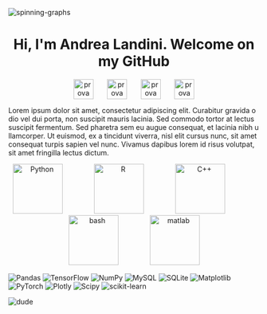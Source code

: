 



![spinning-graphs](https://github.com/andrealandini/andrealandini/assets/96867773/06db8b8d-86b3-4992-9db2-0115c3ce2961)
<h1 align="center">Hi, I'm Andrea Landini. Welcome on my GitHub</h1>


<p align="center">
<a href="https://www.linkedin.com/in/andrea-landini-510baa1b1/" target="blank"><img align="center" src="https://raw.githubusercontent.com/rahuldkjain/github-profile-readme-generator/master/src/images/icons/Social/linked-in-alt.svg" alt="prova" height="40" width="40"/></a>&nbsp;&nbsp;&nbsp;&nbsp;&nbsp;&nbsp;
<a href="https://stackoverflow.com/users/15788297/andrea" target="blank"><img align="center" src="https://raw.githubusercontent.com/rahuldkjain/github-profile-readme-generator/master/src/images/icons/Social/stack-overflow.svg" alt="prova" height="40" width="40" /></a>&nbsp;&nbsp;&nbsp;&nbsp;&nbsp;&nbsp;
<a href="https://www.kaggle.com/andrealandini" target="blank"><img align="center" src="https://raw.githubusercontent.com/rahuldkjain/github-profile-readme-generator/master/src/images/icons/Social/kaggle.svg" alt="prova" height="40" width="40" /></a>&nbsp;&nbsp;&nbsp;&nbsp;&nbsp;&nbsp;
<a href="https://www.instagram.com/lando.on.insta/" target="blank"><img align="center" src="https://raw.githubusercontent.com/rahuldkjain/github-profile-readme-generator/master/src/images/icons/Social/instagram.svg" alt="prova" height="40" width="40" /></a>
</p>


Lorem&nbsp;ipsum&nbsp;dolor&nbsp;sit&nbsp;amet,&nbsp;consectetur&nbsp;adipiscing&nbsp;elit.&nbsp;Curabitur&nbsp;gravida&nbsp;odio&nbsp;vel&nbsp;dui&nbsp;porta,&nbsp;non&nbsp;suscipit&nbsp;mauris&nbsp;lacinia.&nbsp;Sed&nbsp;commodo&nbsp;tortor&nbsp;at&nbsp;lectus&nbsp;suscipit&nbsp;fermentum.&nbsp;Sed&nbsp;pharetra&nbsp;sem&nbsp;eu&nbsp;augue&nbsp;consequat,&nbsp;et&nbsp;lacinia&nbsp;nibh&nbsp;ullamcorper.&nbsp;Ut&nbsp;euismod,&nbsp;ex&nbsp;a&nbsp;tincidunt&nbsp;viverra,&nbsp;nisl&nbsp;elit&nbsp;cursus&nbsp;nunc,&nbsp;sit&nbsp;amet&nbsp;consequat&nbsp;turpis&nbsp;sapien&nbsp;vel&nbsp;nunc.&nbsp;Vivamus&nbsp;dapibus&nbsp;lorem&nbsp;id&nbsp;risus&nbsp;volutpat,&nbsp;sit&nbsp;amet&nbsp;fringilla&nbsp;lectus&nbsp;dictum.







<p align="center">
<a href="https://www.python.org/" title="Python"><img src="https://github.com/get-icon/geticon/raw/master/icons/python.svg" alt="Python" width="100px" height="100px"></a>&nbsp;&nbsp;&nbsp;&nbsp;&nbsp;&nbsp;&nbsp;&nbsp;&nbsp;&nbsp;&nbsp;&nbsp;&nbsp;&nbsp;&nbsp;
<a href="https://www.r-project.org/" title="R"><img src="https://github.com/get-icon/geticon/raw/master/icons/r-lang.svg" alt="R" width="100px" height="100px"></a>&nbsp;&nbsp;&nbsp;&nbsp;&nbsp;&nbsp;&nbsp;&nbsp;&nbsp;&nbsp;&nbsp;&nbsp;&nbsp;&nbsp;&nbsp;
<a href="https://isocpp.org/" title="C++"><img src="https://github.com/get-icon/geticon/raw/master/icons/c-plusplus.svg" alt="C++" width="100px" height="100px"></a>&nbsp;&nbsp;&nbsp;&nbsp;&nbsp;&nbsp;&nbsp;&nbsp;&nbsp;&nbsp;&nbsp;&nbsp;&nbsp;&nbsp;&nbsp;
<a href="https://www.gnu.org/software/bash/" target="_blank" rel="noreferrer"><img src="https://www.vectorlogo.zone/logos/gnu_bash/gnu_bash-icon.svg" alt="bash" width="100" height="100"/></a>&nbsp;&nbsp;&nbsp;&nbsp;&nbsp;&nbsp;&nbsp;&nbsp;&nbsp;&nbsp;&nbsp;&nbsp;&nbsp;&nbsp;&nbsp;
<a href="https://www.mathworks.com/" target="_blank" rel="noreferrer"> <img src="https://upload.wikimedia.org/wikipedia/commons/2/21/Matlab_Logo.png" alt="matlab" width="100" height="100"/></a>
</p>



![Pandas](https://img.shields.io/badge/pandas-%23150458.svg?style=for-the-badge&logo=pandas&logoColor=white)
![TensorFlow](https://img.shields.io/badge/TensorFlow-%23FF6F00.svg?style=for-the-badge&logo=TensorFlow&logoColor=white)
![NumPy](https://img.shields.io/badge/numpy-%23013243.svg?style=for-the-badge&logo=numpy&logoColor=white)
![MySQL](https://img.shields.io/badge/mysql-%2300000f.svg?style=for-the-badge&logo=mysql&logoColor=white)
![SQLite](https://img.shields.io/badge/sqlite-%2307405e.svg?style=for-the-badge&logo=sqlite&logoColor=white)
![Matplotlib](https://img.shields.io/badge/Matplotlib-%23ffffff.svg?style=for-the-badge&logo=Matplotlib&logoColor=black)
![PyTorch](https://img.shields.io/badge/PyTorch-%23EE4C2C.svg?style=for-the-badge&logo=PyTorch&logoColor=white)
![Plotly](https://img.shields.io/badge/Plotly-%233F4F75.svg?style=for-the-badge&logo=plotly&logoColor=white)
![Scipy](https://img.shields.io/badge/SciPy-%230C55A5.svg?style=for-the-badge&logo=scipy&logoColor=%white)
![scikit-learn](https://img.shields.io/badge/scikit--learn-%23F7931E.svg?style=for-the-badge&logo=scikit-learn&logoColor=white)

![dude](https://github.com/andrealandini/andrealandini/assets/96867773/a20457e9-c1a1-448c-9671-dce053ce2fe3)


